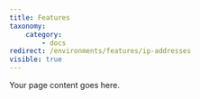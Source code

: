 ```yaml
---
title: Features
taxonomy:
    category:
        - docs
redirect: /environments/features/ip-addresses
visible: true
---
```


Your page content goes here.
